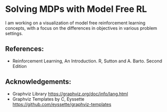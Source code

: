 # Solving MDPs with Model Free RL

I am working on a visualization of model free reinforcement learning concepts, with a focus on the differences in objectives in various problem settings. 



## References:

- Reinforcement Learning, An Introduction. R, Sutton and A. Barto. Second Edition



## Acknowledgements:

- Graphviz Library https://graphviz.org/doc/info/lang.html 
- Graphviz Templates by C, Eyssette https://github.com/eyssette/graphviz-templates
